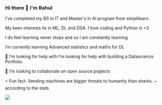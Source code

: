 ### Hi there 👋 I'm Rahul

I've completed my BS in IT and Master's In AI program from simplilearn.

My keen interests lie in ML, DL and DSA. I love coding and Python is <3

I do feel learning never stops and so I am constantly learning

I’m currently learning Advanced statistics and maths for DL

🤔 I’m looking for help with I’m looking for help with building a Datascience Portfolio.

👯 I’m looking to collaborate on open source prpjects

⚡ Fun fact: Vending machines are bigger threats to humanity than sharks. ~ according to the stats
<!--
**rahul23aug/rahul23aug** is a ✨ _special_ ✨ repository because its `README.md` (this file) appears on your GitHub profile.

Here are some ideas to get you started:

- 🔭 I’m currently working on ...
- 🌱 I’m currently learning ...
- 👯 I’m looking to collaborate on ...
- 🤔 I’m looking for help with ...
- 💬 Ask me about ...
- 📫 How to reach me: ...
- 😄 Pronouns: ...
- ⚡ Fun fact: ...
-->
<img src="https://www.extremetech.com/wp-content/uploads/2015/09/sat-ai-head-640x353.jpg">

